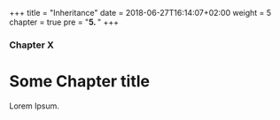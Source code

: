 +++
title = "Inheritance"
date = 2018-06-27T16:14:07+02:00
weight = 5
chapter = true
pre = "<b>5. </b>"
+++

### Chapter X

# Some Chapter title

Lorem Ipsum.